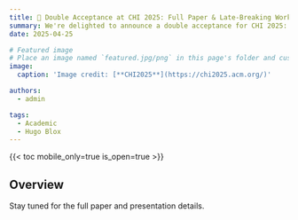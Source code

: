 ```yaml
---
title: 🎉 Double Acceptance at CHI 2025: Full Paper & Late-Breaking Work!
summary: We're delighted to announce a double acceptance for CHI 2025: one full paper and one Late-Breaking Work have both been accepted! We're incredibly proud of these achievements and excited to contribute to the premier conference in Human-Computer Interaction. 
date: 2025-04-25

# Featured image
# Place an image named `featured.jpg/png` in this page's folder and customize its options here.
image:
  caption: 'Image credit: [**CHI2025**](https://chi2025.acm.org/)'

authors:
  - admin

tags:
  - Academic
  - Hugo Blox
---
```


{{< toc mobile_only=true is_open=true >}}

## Overview

Stay tuned for the full paper and presentation details.


